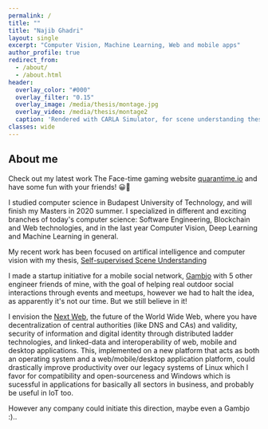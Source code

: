 ```yaml
---
permalink: /
title: ""
title: "Najib Ghadri"
layout: single
excerpt: "Computer Vision, Machine Learning, Web and mobile apps"
author_profile: true
redirect_from:
  - /about/
  - /about.html
header:
  overlay_color: "#000"
  overlay_filter: "0.15"
  overlay_image: /media/thesis/montage.jpg
  overlay_video: /media/thesis/montage2
  caption: 'Rendered with CARLA Simulator, for scene understanding thesis <a href="/thesis-scene-understanding/">Read more</a>'
classes: wide
---
```


About me
--------
Check out my latest work The Face-time gaming website [quarantime.io](https://quarantime.io/) and have some fun with your friends! 😀🥳


I studied computer science in Budapest University of Technology, and will finish my Masters in 2020 summer. I specialized in different and exciting branches of today's computer science: Software Engineering, Blockchain and Web technologies, and in the last year Computer Vision, Deep Learning and Machine Learning in general.

My recent work has been focused on artifical intelligence and computer vision with my thesis, [Self-supervised Scene Understanding](https://najibghadri.com/thesis-scene-understanding/)

I made a startup initiative for a mobile social network, [Gambjo](http://gambjo.com/) with 5 other engineer friends of mine, with the goal of helping real outdoor social interactions through events and meetups, however we had to halt the idea, as apparently it's not our time. But we still believe in it!

I envision the [Next Web](https://najibghadri.com/next-web/), the future of the World Wide Web, where you have decentralization of central authorities (like DNS and CAs) and validity, security of information and digital identity through distributed ladder technologies, and linked-data and interoperability of web, mobile and desktop applications. This, implemented on a new platform that acts as both an operating system and a web/mobile/desktop application platform, could drastically improve productivity over our legacy systems of Linux which I favor for compatibility and open-sourceness and Windows which is sucessful in applications for basically all sectors in business, and probably be useful in IoT too.

However any company could initiate this direction, maybe even a Gambjo :)..


